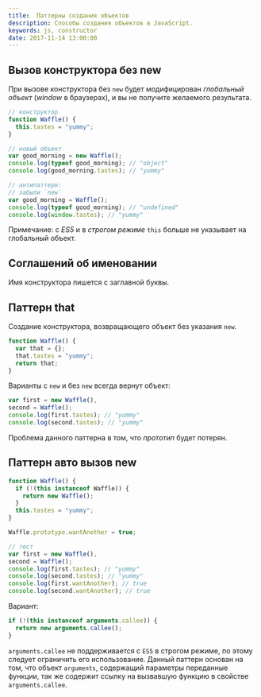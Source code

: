```yaml
---
title:  Паттерны создания объектов
description: Способы создания объектов в JavaScript.
keywords: js, constructor
date: 2017-11-14 13:00:00
---
```


## Вызов конструктора без new

При вызове конструктора без `new` будет модифицирован *глобальный объект* (*window* в браузерах), и вы не получите желаемого результата.

```js
// конструктор
function Waffle() {
  this.tastes = "yummy";
}

// новый объект
var good_morning = new Waffle();
console.log(typeof good_morning); // "object"
console.log(good_morning.tastes); // "yummy"

// антипаттерн:
// забыли `new`
var good_morning = Waffle();
console.log(typeof good_morning); // "undefined"
console.log(window.tastes); // "yummy"
```

Примечание: с *ES5* и в *строгом режиме* `this` больше не указывает на глобальный объект.

## Соглашений об именовании

Имя конструктора пишется с заглавной буквы.

## Паттерн that

Создание конструктора, возвращающего объект без указания `new`.

```js
function Waffle() {
  var that = {};
  that.tastes = "yummy";
  return that;
}
```

Варианты с `new` и без `new` всегда вернут объект:

```js
var first = new Waffle(),
second = Waffle();
console.log(first.tastes); // "yummy"
console.log(second.tastes); // "yummy"
```

Проблема данного паттерна в том, что *прототип* будет потерян.


## Паттерн авто вызов new

```js
function Waffle() {
  if (!(this instanceof Waffle)) {
    return new Waffle();
  }
  this.tastes = "yummy";
}

Waffle.prototype.wantAnother = true;

// тест
var first = new Waffle(),
second = Waffle();
console.log(first.tastes); // "yummy"
console.log(second.tastes); // "yummy"
console.log(first.wantAnother); // true
console.log(second.wantAnother); // true
```

Вариант:

```js
if (!(this instanceof arguments.callee)) {
  return new arguments.callee();
}
```

`arguments.callee` не поддерживается с `ES5` в строгом режиме, по этому следует ограничить его использование. Данный паттерн основан на том, что объект `arguments`, содержащий параметры переданные функции, так же содержит ссылку на вызвавшую функцию в свойстве `arguments.callee`.